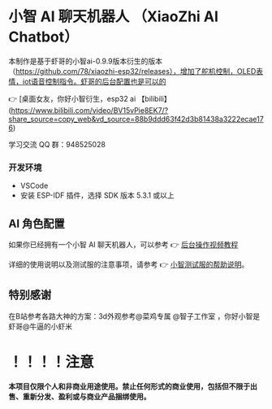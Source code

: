 # 小智 AI 聊天机器人 （XiaoZhi AI Chatbot）

本制作是基于虾哥的小智ai-0.9.9版本衍生的版本（https://github.com/78/xiaozhi-esp32/releases），增加了舵机控制，OLED表情，iot语音控制指令。虾哥的后台配置也是可以的

👉 [桌面女友，你好小智衍生，esp32 ai 【bilibili】(https://www.bilibili.com/video/BV15vPie8EK7/?share_source=copy_web&vd_source=88b9ddd63f42d3b81438a3222ecae176)

学习交流 QQ 群：948525028

### 开发环境

- VSCode
- 安装 ESP-IDF 插件，选择 SDK 版本 5.3.1 或以上

## AI 角色配置

如果你已经拥有一个小智 AI 聊天机器人，可以参考 👉 [后台操作视频教程](https://www.bilibili.com/video/BV1jUCUY2EKM/)

详细的使用说明以及测试服的注意事项，请参考 👉 [小智测试服的帮助说明](https://xiaozhi.me/help)。

## 特别感谢

在B站参考各路大神的方案：3d外观参考@菜鸡专属 @智子工作室 ，你好小智是虾哥@牛逼的小虾米

# ！！！！注意

**本项目仅限个人和非商业用途使用。禁止任何形式的商业使用，包括但不限于出售、重新分发、盈利或与商业产品捆绑使用。**

